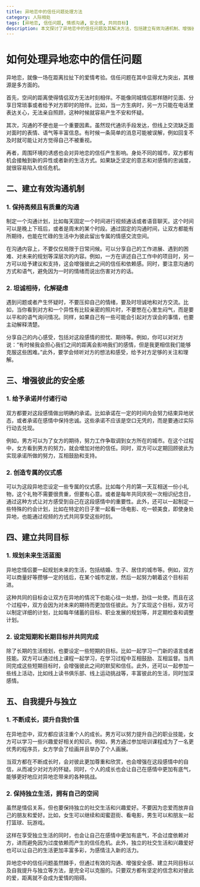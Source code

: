```yaml
---
title: 异地恋中的信任问题处理方法
category: 人际相处
tags: [异地恋, 信任问题, 情感沟通, 安全感, 共同目标]
description: 本文探讨了异地恋中的信任问题及其解决方法，包括建立有效沟通机制、增强彼此安全感、建立共同目标以及自我提升与独立等方面，帮助异地情侣更好地维护感情。
---
```


# 如何处理异地恋中的信任问题

异地恋，就像一场在距离拉扯下的爱情考验。信任问题在其中显得尤为突出，其根源是多方面的。

首先，空间的距离使得情侣双方无法时刻相伴。不能像同城情侣那样随时见面、分享日常琐事或者给予对方即时的陪伴。比如，当一方生病时，另一方只能在电话里表达关心，无法亲自照顾，这种时候就容易产生不安和怀疑。

其次，沟通的不便也是一个重要因素。虽然现代通讯手段发达，但线上交流缺乏面对面时的表情、语气等丰富信息。有时候一条简单的消息可能被误解，例如回复不及时就可能让对方觉得自己不被重视。

再者，周围环境的诱惑也会对异地恋的信任产生影响。身处不同的城市，双方都有机会接触到新的异性或者新的生活方式。如果缺乏坚定的意志和对感情的忠诚度，就很容易陷入信任危机。

## 二、建立有效沟通机制

### 1. 保持高频且有质量的沟通
制定一个沟通计划，比如每天固定一个时间进行视频通话或者语音聊天。这个时间可以是晚上下班后，或者是周末的某个时段。通过固定的沟通时间，让双方都能有所期待，也能在忙碌的生活中为彼此留出专属的情感交流空间。

在沟通内容上，不要仅仅局限于日常问候。可以分享自己的工作进展、遇到的困难、对未来的规划等深层次的内容。例如，一方在讲述自己工作中的项目时，另一方可以给予建议和支持，这会增强彼此之间的信任和依赖感。同时，要注意沟通的方式和语气，避免因为一时的情绪而说出伤害对方的话。

### 2. 坦诚相待，化解疑虑
遇到问题或者产生怀疑时，不要压抑自己的情绪，要及时坦诚地和对方交流。比如，当你看到对方和一个异性有比较亲密的照片时，不要憋在心里生闷气，而是要以平和的语气询问情况。同样，如果自己有一些可能会引起对方误会的事情，也要主动解释清楚。

分享自己的内心感受，包括对这段感情的担忧、期待等。例如，你可以对对方说：“有时候我会担心我们之间的距离会影响我们的感情，但是我更相信我们能够克服这些困难。”此外，要学会倾听对方的想法和感受，给予对方足够的关注和理解。

## 三、增强彼此的安全感

### 1. 给予承诺并付诸行动
双方都要对这段感情做出明确的承诺。比如承诺在一定的时间内会努力结束异地状态，或者承诺在感情中保持忠诚。这些承诺不应该是空口无凭的，而是要通过实际行动去兑现。

例如，男方可以为了女方的期待，努力工作争取调到女方所在的城市。在这个过程中，女方看到男方的努力，就会增加对他的信任。同时，双方可以定期回顾彼此为实现承诺所做的努力，互相鼓励和支持。

### 2. 创造专属的仪式感
可以为这段异地恋设定一些专属的仪式感。比如每个月的第一天互相送一份小礼物，这个礼物不需要很贵重，但要有心意。或者是每年共同庆祝一次相识纪念日，通过这种方式让对方感受到自己在这段感情中的重要性。此外，还可以一起制定一些特殊的约会计划，比如在特定的日子里一起看一场电影、吃一顿美食，即使身处异地，也能通过视频的方式共同享受这些时刻。

## 四、建立共同目标

### 1. 规划未来生活蓝图
异地恋情侣要一起规划未来的生活，包括结婚、生子、居住的城市等。例如，双方可以商量好等攒够一定的钱后，在某个城市定居，然后一起努力朝着这个目标前进。

这种共同的目标会让双方在异地的情况下也能心往一处想，劲往一处使。而且在这个过程中，双方会因为对未来的期待而更加信任彼此。为了实现这个目标，双方可以制定详细的计划，比如每年储蓄的目标、职业发展的规划等，并定期检查和调整计划。

### 2. 设定短期和长期目标并共同完成
除了长期的生活规划，也要设定一些短期的目标。比如一起学习一门新的语言或者技能。双方可以通过线上课程一起学习，在学习过程中互相鼓励、互相监督。当共同完成这些短期目标时，会增强彼此之间的默契和信任。此外，还可以一起参加一些线上活动，比如线上读书俱乐部、线上运动挑战等，丰富彼此的生活，同时加深感情。

## 五、自我提升与独立

### 1. 不断成长，提升自我价值
在异地恋中，双方都应该注重个人的成长。男方可以努力提升自己的职业技能，女方可以学习一些兴趣爱好相关的知识。例如，男方通过参加培训课程成为了一名更优秀的程序员，女方学会了绘画并且举办了个人画展。

当双方都在不断成长时，会对彼此更加尊重和欣赏，也会增强在这段感情中的自信，从而减少对对方的怀疑。同时，个人的成长也会让自己在感情中更加有底气，能够更好地应对异地恋带来的各种挑战。

### 2. 保持独立生活，拥有自己的空间
虽然是情侣关系，但也要保持独立的社交生活和兴趣爱好。不要因为恋爱而放弃自己的朋友和爱好。比如，女生可以继续和闺蜜逛街、看电影，男生可以和朋友一起打篮球、玩游戏。

这样在享受独立生活的同时，也会让自己在感情中更加有底气，不会过度依赖对方，进而避免因为过度依赖而产生的信任危机。此外，独立的社交生活和兴趣爱好也可以让自己的生活更加丰富多彩，为感情注入新的活力。

异地恋中的信任问题虽然棘手，但通过有效的沟通、增强安全感、建立共同目标以及自我提升与独立等方法，是完全可以克服的。只要双方都有坚定的信念和对彼此的爱，距离就不会成为爱情的阻碍。